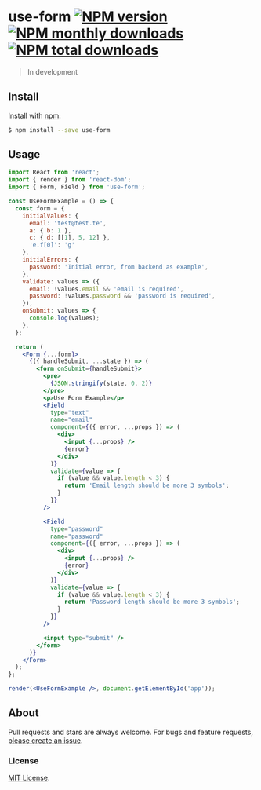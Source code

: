 # use-form [![NPM version](https://img.shields.io/npm/v/use-form.svg?style=flat)](https://www.npmjs.com/package/use-form) [![NPM monthly downloads](https://img.shields.io/npm/dm/use-form.svg?style=flat)](https://npmjs.org/package/use-form) [![NPM total downloads](https://img.shields.io/npm/dt/use-form.svg?style=flat)](https://npmjs.org/package/use-form)

> In development

## Install

Install with [npm](https://www.npmjs.com/):
```sh
$ npm install --save use-form
```

## Usage
```jsx
import React from 'react';
import { render } from 'react-dom';
import { Form, Field } from 'use-form';

const UseFormExample = () => {
  const form = {
    initialValues: {
      email: 'test@test.te',
      a: { b: 1 },
      c: { d: [[1], 5, 12] },
      'e.f[0]': 'g'
    },
    initialErrors: {
      password: 'Initial error, from backend as example',
    },
    validate: values => ({
      email: !values.email && 'email is required',
      password: !values.password && 'password is required',
    }),
    onSubmit: values => {
      console.log(values);
    },
  };

  return (
    <Form {...form}>
      {({ handleSubmit, ...state }) => (
        <form onSubmit={handleSubmit}>
          <pre>
            {JSON.stringify(state, 0, 2)}
          </pre>
          <p>Use Form Example</p>
          <Field
            type="text"
            name="email"
            component={({ error, ...props }) => (
              <div>
                <input {...props} />
                {error}
              </div>
            )}
            validate={value => {
              if (value && value.length < 3) {
                return 'Email length should be more 3 symbols';
              }
            }}
          />

          <Field
            type="password"
            name="password"
            component={({ error, ...props }) => (
              <div>
                <input {...props} />
                {error}
              </div>
            )}
            validate={value => {
              if (value && value.length < 3) {
                return 'Password length should be more 3 symbols';
              }
            }}
          />

          <input type="submit" />
        </form>
      )}
    </Form>
  );
};

render(<UseFormExample />, document.getElementById('app'));

```

## About
Pull requests and stars are always welcome. For bugs and feature requests, [please create an issue](https://github.com/borm/use-form/issues/new).

### License
[MIT License](LICENSE).